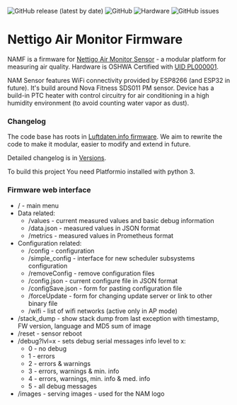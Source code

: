 ![GitHub release (latest by date)](https://img.shields.io/github/v/release/nettigo/namf) ![GitHub](https://img.shields.io/github/license/nettigo/namf) ![Hardware](https://img.shields.io/badge/hardware%20license-TAPR-orange) ![GitHub issues](https://img.shields.io/github/issues/nettigo/namf)

# Nettigo Air Monitor Firmware

NAMF is a firmware for [Nettigo Air Monitor Sensor](https://nettigo.eu/products/tagged/NAM) - a modular platform for measuring air quality. Hardware is OSHWA Certified with [UID PL000001](https://certification.oshwa.org/pl000001.html).

NAM Sensor features WiFi connectivity provided by ESP8266 (and ESP32 in future). It's build around Nova Fitness SDS011 PM sensor. Device has a build-in PTC heater with control circuitry for air conditioning in a high humidity environment (to avoid counting water vapor as dust).

### Changelog

The code base has roots in [Luftdaten.info firmware](https://github.com/opendata-stuttgart/sensors-software/). We aim to rewrite the code to make it modular, easier to modify and extend in future. 

Detailed changelog is in [Versions](Versions.md).

To build this project You need Platformio installed with python 3.

### Firmware web interface

* / - main menu
* Data related:
  * /values - current measured values and basic debug information
  * /data.json - measured values in JSON format
  * /metrics - measured values in Prometheus format
* Configuration related:
  * /config - configuration
  * /simple_config - interface for new scheduler subsystems configuration  
  * /removeConfig - remove configuration files
  * /config.json - current configure file in JSON format
  * /configSave.json - form for pasting configuration file
  * /forceUpdate - form for changing update server or link to other binary file
  * /wifi - list of wifi networks (active only in AP mode)
* /stack_dump - show stack dump from last exception with timestamp, FW version, language and MD5 sum of image  
* /reset - sensor reboot
* /debug?lvl=x - sets debug serial messages info level to x:
  * 0 - no debug
  * 1 - errors
  * 2 - errors & warnings
  * 3 - errors, warnings & min. info
  * 4 - errors, warnings, min. info & med. info
  * 5 - all debug messages
* /images - serving images - used for the NAM logo